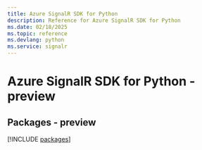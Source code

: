 ```yaml
---
title: Azure SignalR SDK for Python
description: Reference for Azure SignalR SDK for Python
ms.date: 02/18/2025
ms.topic: reference
ms.devlang: python
ms.service: signalr
---
```

# Azure SignalR SDK for Python - preview
## Packages - preview
[!INCLUDE [packages](signalr-index.md)]
